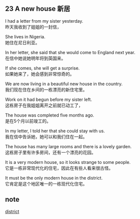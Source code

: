 ## 23  A new house  新居

I had a letter from my sister yesterday.  
昨天我收到了姐姐的一封信，

She lives in Nigeria.  
她住在尼日利亚。

In her letter, she said that she would come to England next year.  
在信中她说她明年将到英国来。

If she comes, she will get a surprise.  
如果她来了，她会感到非常惊奇的。

We are now living in a beautiful new house in the country.  
我们现在住在乡间的一栋漂亮的新住宅里。

Work on it had begun before my sister left.  
这栋房子在我姐姐离开之前就已动工了，

The house was completed five months ago.  
是在5个月以前竣工的。

In my letter, I told her that she could stay with us.  
我在信中告诉她，她可以和我们住在一起。

The house has many large rooms and there is a lovely garden.   
这栋房子里有许多房间，还有一个漂亮的花园。

It is a very modern house, so it looks strange to some people.  
它是一栋非常现代化的住宅，因此在有些人看来很古怪。

It must be the only modern house in the district.  
它肯定是这个地区唯一的一栋现代化住宅。

## note
[district](http://dict.cn/district)

